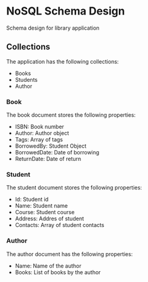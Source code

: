 # NoSQL Schema Design

Schema design for library application

## Collections

The application has the following collections:

- Books
- Students
- Author

### Book

The book document stores the following properties:

- ISBN: Book number
- Author: Author object
- Tags: Array of tags
- BorrowedBy: Student Object
- BorrowedDate: Date of borrowing
- ReturnDate: Date of return

### Student

The student document stores the following properties:

- Id: Student id
- Name: Student name
- Course: Student course
- Address: Addres of student
- Contacts: Array of student contacts

### Author

The author document has the following properties:

- Name: Name of the author
- Books: List of books by the author